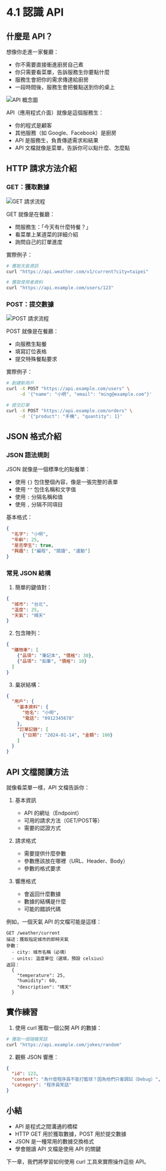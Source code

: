 # 4.1 認識 API

## 什麼是 API？


想像你走進一家餐廳：
- 你不需要直接衝進廚房自己煮
- 你只需要看菜單，告訴服務生你要點什麼
- 服務生會把你的需求傳達給廚房
- 一段時間後，服務生會把餐點送到你的桌上

![API 概念圖](images/api-concept.svg)


API（應用程式介面）就像是這個服務生：
- 你的程式是顧客
- 其他服務（如 Google、Facebook）是廚房
- API 是服務生，負責傳遞需求和結果
- API 文檔就像是菜單，告訴你可以點什麼、怎麼點

## HTTP 請求方法介紹

### GET：獲取數據

![GET 請求流程](images/api-get-concept.svg)

GET 就像是在餐廳：
- 問服務生：「今天有什麼特餐？」
- 看菜單上某道菜的詳細介紹
- 詢問自己的訂單進度

實際例子：
```bash
# 獲取天氣資訊
curl "https://api.weather.com/v1/current?city=taipei"

# 獲取使用者資料
curl "https://api.example.com/users/123"
```

### POST：提交數據

![POST 請求流程](images/api-post-concept.svg)

POST 就像是在餐廳：
- 向服務生點餐
- 填寫訂位表格
- 提交特殊餐點要求

實際例子：
```bash
# 創建新用戶
curl -X POST "https://api.example.com/users" \
     -d '{"name": "小明", "email": "ming@example.com"}'

# 提交訂單
curl -X POST "https://api.example.com/orders" \
     -d '{"product": "手機", "quantity": 1}'
```

## JSON 格式介紹

### JSON 語法規則

JSON 就像是一個標準化的點餐單：
- 使用 `{}` 包住整個內容，像是一張完整的表單
- 使用 `""` 包住名稱和文字值
- 使用 `:` 分隔名稱和值
- 使用 `,` 分隔不同項目

基本格式：
```json
{
  "名字": "小明",
  "年齡": 25,
  "是否學生": true,
  "興趣": ["編程", "閱讀", "運動"]
}
```

### 常見 JSON 結構

1. 簡單的鍵值對：
```json
{
  "城市": "台北",
  "溫度": 25,
  "天氣": "晴天"
}
```

2. 包含陣列：
```json
{
  "購物車": [
    {"品項": "筆記本", "價格": 30},
    {"品項": "鉛筆", "價格": 10}
  ]
}
```

3. 巢狀結構：
```json
{
  "用戶": {
    "基本資料": {
      "姓名": "小明",
      "電話": "0912345678"
    },
    "訂單記錄": [
      {"日期": "2024-01-14", "金額": 100}
    ]
  }
}
```

## API 文檔閱讀方法

就像看菜單一樣，API 文檔告訴你：

1. 基本資訊
   - API 的網址（Endpoint）
   - 可用的請求方法（GET/POST等）
   - 需要的認證方式

2. 請求格式
   - 需要提供什麼參數
   - 參數應該放在哪裡（URL、Header、Body）
   - 參數的格式要求

3. 響應格式
   - 會返回什麼數據
   - 數據的結構是什麼
   - 可能的錯誤代碼

例如，一個天氣 API 的文檔可能是這樣：
```
GET /weather/current
描述：獲取指定城市的即時天氣
參數：
  - city: 城市名稱（必填）
  - units: 溫度單位（選填，預設 celsius）
返回：
  {
    "temperature": 25,
    "humidity": 60,
    "description": "晴天"
  }
```

## 實作練習

1. 使用 curl 獲取一個公開 API 的數據：
```bash
# 獲取一個隨機笑話
curl "https://api.example.com/jokes/random"
```

2. 觀察 JSON 響應：
```json
{
  "id": 123,
  "content": "為什麼程序員不能打籃球？因為他們只會調試（Debug）",
  "category": "程序員笑話"
}
```

## 小結

- API 是程式之間溝通的橋樑
- HTTP GET 用於獲取數據，POST 用於提交數據
- JSON 是一種常用的數據交換格式
- 學會閱讀 API 文檔是使用 API 的關鍵

下一章，我們將學習如何使用 curl 工具來實際操作這些 API。 